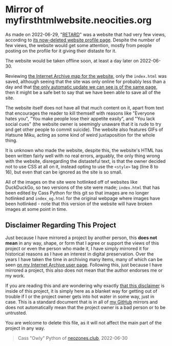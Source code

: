# Mirror of myfirsthtmlwebsite.neocities.org
As made on 2022-06-29, "[RETARD](https://web.archive.org/web/20220629174243/https://myfirsthtmlwebsite.neocities.org)" was a website that had very few views, according to [its now-deleted website profile page](https://web.archive.org/web/20220629174224/https://neocities.org/site/myfirsthtmlwebsite). Despite the number of few views, the website would get some attention, mostly from people posting on the profile for it giving their distaste for it.

The website would be taken offline soon, at least a day later on 2022-06-30.

Reviewing [the Internet Archive map for the website](https://web.archive.org/web/sitemap/https://myfirsthtmlwebsite.neocities.org), only the `index.html` was saved, although seeing that the site was only online for probably less than a day and that [the only automatic update we can see is of the same page](https://web.archive.org/web/20220629174238/https://neocities.org/site/myfirsthtmlwebsite?page=2), then it might be a safe bet to say that we have been able to save all of the site.

The website itself does not have all that much content on it, apart from text that encourages the reader to kill themself with reasons like "Everyone hates you", "You make people lose their appetite easily", and "You lack social cues" (the website owner is seemingly unaware that it is rude to try and get other people to commit suicide). The website also features GIFs of Hatsune Miku, acting as some kind of weird juxtaposition for the whole thing.

It is unknown who made the website, despite this, the website's HTML has been written fairly well with no real errors, arguably, the only thing wrong with the website, disregarding the distasteful text, is that the owner decided not to use CSS at all on it, instead opting to use the `<style>` tag (line 8 to 16), but even that can be ignored as the site is so small.

All of the images on the site were hotlinked off of websites like DuckDuckGo, so two versions of the site were made; `index.html` that has been edited by Cass Python for this git so that images are no longer hotlinked and `index_og.html` for the original webpage where images have been hotlinked - note that this version of the website will have broken images at some point in time.

## Disclaimer Regarding This Project
Just because I have mirrored a project by another person, this **does not mean** in any way, shape, or form that I agree or support the views of this project or even the person who made it, I have simply mirrored it for historical reasons as I have an interest in digital preservation. Over the years I have taken the time in archiving many items, many of which can be seen [on my Internet Archive user page](https://archive.org/details/@14jammar). Following this, just because I have mirrored a project, this also does not mean that the author endorses me or my work.

If you are reading this and are wondering why exactly [that this disclaimer](https://github.com/DynTylluan/disclaimer) is inside of this project, it is simply here as a blanket way for getting out of trouble if I or the project owner gets into hot water in some way, just in case. This is a standard document that is in all of [my GitHub](https://github.com/DynTylluan/) mirrors and does not automatically mean that the project owner is a bad person or to be untrusted.

You are welcome to delete this file, as it will not affect the main part of the project in any way.

> Cass "Owly" Python of [neozones.club](https://neozones.club), 2022-06-30